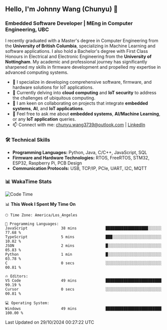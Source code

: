 ## Hello, I'm Johnny Wang (Chunyu) 👋

### Embedded Software Developer | MEng in Computer Engineering, UBC

I recently graduated with a Master's degree in Computer Engineering from the **University of British Columbia**, specializing in Machine Learning and software applications. I also hold a Bachelor's degree with First Class Honours in Electrical and Electronic Engineering from the **University of Nottingham**. My academic and professional journey has significantly sharpened my skills in firmware development and propelled my expertise in advanced computing systems.

- 🔭 I specialize in developing comprehensive software, firmware, and hardware solutions for IoT applications.
- 🌱 Currently delving into **cloud computing** and **IoT security** to address the challenges of ubiquitous computing.
- 🤝 I am keen on collaborating on projects that integrate **embedded systems**, **AI**, and **IoT applications**.
- 💬 Feel free to ask me about **embedded systems**, **AI/Machine Learning**, or any **IoT application** queries.
- 📫 Connect with me: [chunyu.wang3739@outlook.com](mailto:chunyu.wang3739@outlook.com) | [LinkedIn](https://www.linkedin.com/in/shycw1/)


### 🛠️ Technical Skills
- **Programming Languages:** Python, Java, C/C++, JavaScript, SQL
- **Firmware and Hardware Technologies:** RTOS, FreeRTOS, STM32, ESP32, Raspberry Pi, PCB Design
- **Communication Protocols:** USB, TCP/IP, PCIe, UART, I2C, MQTT

### 📊 WakaTime Stats
<!--START_SECTION:waka-->
![Code Time](http://img.shields.io/badge/Code%20Time-10%20hrs%2056%20mins-blue)

📊 **This Week I Spent My Time On** 

```text
🕑︎ Time Zone: America/Los_Angeles

💬 Programming Languages: 
JavaScript               38 mins             ███████████████████░░░░░░   77.68 % 
TypeScript               5 mins              ███░░░░░░░░░░░░░░░░░░░░░░   10.82 % 
JSON                     2 mins              █░░░░░░░░░░░░░░░░░░░░░░░░   05.83 % 
Python                   1 min               █░░░░░░░░░░░░░░░░░░░░░░░░   03.78 % 
C                        0 secs              ░░░░░░░░░░░░░░░░░░░░░░░░░   00.81 % 

🔥 Editors: 
VS Code                  49 mins             █████████████████████████   99.19 % 
Cursor                   0 secs              ░░░░░░░░░░░░░░░░░░░░░░░░░   00.81 % 

💻 Operating System: 
Windows                  49 mins             █████████████████████████   100.00 % 
```


 Last Updated on 29/10/2024 00:27:22 UTC
<!--END_SECTION:waka-->
